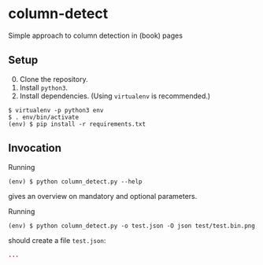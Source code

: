 # column-detect
Simple approach to column detection in (book) pages

## Setup

0. Clone the repository.
1. Install `python3`.
2. Install dependencies. (Using `virtualenv` is recommended.)
```shell
$ virtualenv -p python3 env
$ . env/bin/activate
(env) $ pip install -r requirements.txt
```

## Invocation

Running
```shell
(env) $ python column_detect.py --help
```
gives an overview on mandatory and optional parameters.

Running
```shell
(env) $ python column_detect.py -o test.json -O json test/test.bin.png
```
should create a file `test.json`:
```json
...
```
